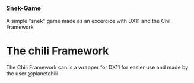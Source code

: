 ### Snek-Game

A simple "snek" game made as an excercice with DX11 and the Chili Framework 

# The chili Framework
The Chili Framework can is a wrapper for DX11 for easier use and made by the user @planetchili